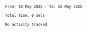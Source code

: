 <!--START_SECTION:waka-->

```txt
From: 18 May 2025 - To: 25 May 2025

Total Time: 0 secs

No activity tracked
```

<!--END_SECTION:waka-->

